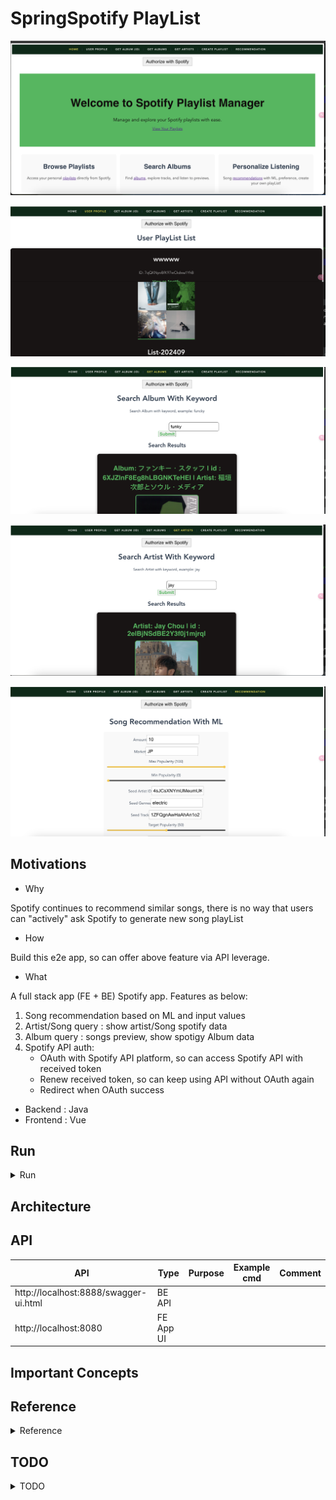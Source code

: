 # SpringSpotify PlayList

<p align="center"><img src ="./doc/pic/spotify_app_1.png"></p>

<p align="center"><img src ="./doc/pic/spotify_app_2.png"></p>

<p align="center"><img src ="./doc/pic/spotify_app_3.png"></p>

<p align="center"><img src ="./doc/pic/spotify_app_4.png"></p>

<p align="center"><img src ="./doc/pic/spotify_app_5.png"></p>

## Motivations

- Why

Spotify continues to recommend similar songs, there is no way that users can "actively" ask Spotify to generate new song playList

- How

Build this e2e app, so can offer above feature via API leverage.


- What

A full stack app (FE + BE) Spotify app. Features as below:
1. Song recommendation based on ML and input values
2. Artist/Song query : show artist/Song spotify data
3. Album query : songs preview, show spotigy Album data
4. Spotify API auth:
	- OAuth with Spotify API platform, so can access Spotify API with received token
	- Renew received token, so can keep using API without OAuth again
	- Redirect when OAuth success

- Backend : Java
- Frontend : Vue

## Run

<details>
<summary>Run</summary>

### Prerequisite
- Setup Spotify Api key
	- Update `spotify.clientSecret` at [application.properties](https://github.com/yennanliu/SpringPlayground/blob/main/springSpotifyPlayList/backend/SpotifyPlayList/src/main/resources/application.properties#L5)

### Run via Docker
```bash
docker-compose up
```

### Run manually
```bash

#------------------------
# BE
#------------------------
# build
cd springSpotifyPlayList/backend/SpotifyPlayList
mvn package

# run
java -jar target/springSpotifyPlayList-0.0.1-SNAPSHOT.jar


#------------------------
# FE
#------------------------
cd /springSpotifyPlayList/frontend/spotify-playlist-ui
npm run serve
```

- Clean docker data
```bash
docker rm -f $(docker ps -aq)
# Remove all images
docker rmi -f $(docker images -q)
# remove all containers in docker
docker rm -f $(docker ps -a -q)
# remove all images in docker
docker rmi -f $(docker images -q -a)
```

</details>

## Architecture


## API

| API | Type | Purpose | Example cmd | Comment|
| ----- | -------- | ---- | ----- | ---- |
| http://localhost:8888/swagger-ui.html |  BE API | | |
| http://localhost:8080 |  FE App UI | | |


## Important Concepts

## Reference

<details>
<summary>Reference</summary>

- Java client
	- https://github.com/spotify-web-api-java/spotify-web-api-java
- Doc
	- https://spotify-web-api-java.github.io/spotify-web-api-java/

- Libaray
	- https://github.com/spotify-web-api-java/spotify-web-api-java
	- Recommendation
		- https://github.com/spotify-web-api-java/spotify-web-api-java/blob/76d69b152cb17e7b8d7ea56b58f0a9b078774708/examples/data/browse/GetRecommendationsExample.java#L5
		- https://spotify-web-api-java.github.io/spotify-web-api-java/se/michaelthelin/spotify/model_objects/specification/Recommendations.html

- Recommendations API
	- https://developer.spotify.com/documentation/web-api/reference/get-recommendations

- get song feature
	- https://developer.spotify.com/documentation/web-api/reference/get-audio-features

- Code example
	- https://jitpack.io/p/lbengzon/spotify-web-api-java
	- https://github.com/yennanliu/nelson/blob/master/server.js#L88

- Other project
	- https://nelson.glitch.me/#
	- https://github.com/hardikSinghBehl/spotifyApiSpring/tree/master


- ML ref notebook
	- https://github.com/yennanliu/SpringPlayground/blob/main/springSpotifyPlayList/doc/Spotify_ApI_call_demo.ipynb?fbclid=IwAR1ZhL081euAUCeB54kaMMNqCHBN1HnuLLTYpnpjNHAf4MMFW8VkgdP5N1o


</details>


## TODO

<details>
<summary>TODO</summary>

1. code refactor
	- dep injection : `spotifyApi`
2. integrate with chatGPT
3. CICD
4. UI redesign
5. prepare config for ec2 deployment
	- FE:
		- BASE_URL
	- BE:
	 	- redirect_url
6. fix FE auth_url
</details>